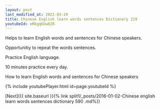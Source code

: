 ```yaml
---
layout: post
last_modified_at: 2021-03-29
title: Chinese English learn words sentences Dictionary 219 
youtubeId: eRkgqGUw8Z8
---
```

 
 
Helps to learn English words and sentences for Chinese speakers.

Opportunitiy to repeat the words sentences. 

Practice English language. 
 
10 minutes practice every day. 
 
How to learn English words and sentences for Chinese speakers 
 
{% include youtubePlayer.html id=page.youtubeId %}
 
 
[Next]({{ site.baseurl }}{% link  split1/_posts/2016-01-02-Chinese english learn words sentences dictionary 590 .md%})
 
